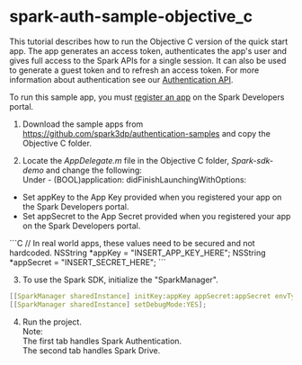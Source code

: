 # spark-auth-sample-objective_c

This tutorial describes how to run the Objective C version of the quick start app.
The app generates an access token, authenticates the app's user and gives full access to the Spark APIs for a single session.
It can also be used to generate a guest token and to refresh an access token. 
For more information about authentication see our [Authentication API](https://spark.autodesk.com/developers/reference/authentication).

To run this sample app, you must [register an app](https://spark.autodesk.com/developers/getStarted) on the Spark Developers portal.

1) Download the sample apps from https://github.com/spark3dp/authentication-samples and copy the Objective C folder. 

2) Locate the _AppDelegate.m_ file in the Objective C folder, _Spark-sdk-demo_ and change the following:<br>
    Under - (BOOL)application: didFinishLaunchingWithOptions:
<ul>
  <li> Set appKey to the App Key provided when you registered your app on the Spark Developers portal.</li>
  <li> Set appSecret to the App Secret provided when you registered your app on the Spark Developers portal.</li>
</ul>	
```C
// In real world apps, these values need to be secured and not hardcoded.
NSString *appKey = "INSERT_APP_KEY_HERE";
NSString *appSecret = "INSERT_SECRET_HERE";
```

3)  To use the Spark SDK, initialize the "SparkManager".
```C
[[SparkManager sharedInstance] initKey:appKey appSecret:appSecret envType:SPARK_ENV_TYPE_SANBOX];
[[SparkManager sharedInstance] setDebugMode:YES]; 
```

4) Run the project.</br>
Note:</br>
The first tab handles Spark Authentication.</br>
The second tab handles Spark Drive.
